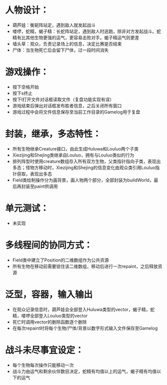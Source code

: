 # 人物设计：
- 葫芦娃：衡轭阵站定，遇到敌人就发起战斗
- 喽啰，蛇精，蝎子精：长蛇阵站定，遇到敌人时逃跑，除非对方发起战斗。蛇精有比其他生物更强的运气，更容易击败对手。蝎子精运气则更差
- 墙头草：观众，负责记录场上的信息，决定比赛是否结束
- 尸体：当生物死亡后会留下尸体，过一段时间消失
# 游戏操作：
- 按下空格开始
- 按下s终止
- 按下l打开文件对话框读取文件（复盘功能实现有误）
- 游戏结束后弹出对话框发布胜者信息，之后关闭所有窗口
- 游戏过程中会将文件信息保存至当前工作目录的Gamelog用于复盘
# 封装，继承，多态特性：
- 所有生物继承Creature接口，由此生成Huluwa和Louluo两个子类
- Xiezijing和Shejing类继承自Louluo，拥有与Louluo类似的行为
- 排列阵型时使用creature数组存入所有双方生物，父类指针指向子类，表现出多态；怪物方移动时，Xiezijing和Shejing的信息变化由观众类引用Louluo指针获取，表现出多态
- Field类绘制操作分为画背景，画人物两个部分，全部封装为buildWorld，最后再封装至paint供调用
# 单元测试：
- 未实现
# 多线程间的协同方式：
- Field类中建立了Position的二维数组作为公共资源
- 所有生物在移动前需要锁住该二维数组，移动后进行一次repaint，之后释放资源
# 泛型，容器，输入输出
- 在观众记录信息时，葫芦娃会全部登入Huluwa类型的vector，蝎子精，蛇精，喽啰全部登入Louluo类型的vector
- 死亡时调用vector的删除函数逐个删除
- 在每次repaint时将每个生物/尸体/背景以数字形式输入文件保存至Gamelog
# 战斗未尽事宜设定：
- 每个生物每次操作只能移动一次
- 战斗力由运气和剩余伙伴数目决定，蛇精有均值以上的运气，蝎子精有均值以下的运气